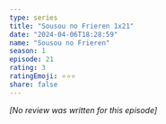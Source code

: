 ```yaml
---
type: series
title: "Sousou no Frieren 1x21"
date: "2024-04-06T18:28:59"
name: "Sousou no Frieren"
season: 1
episode: 21
rating: 3
ratingEmoji: ⭐️⭐️⭐️
share: false
---
```


*[No review was written for this episode]*

